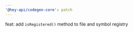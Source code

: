 ```yaml
---
'@hey-api/codegen-core': patch
---
```


feat: add `isRegistered()` method to file and symbol registry
